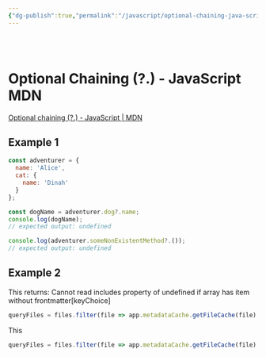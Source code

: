 ```yaml
---
{"dg-publish":true,"permalink":"/javascript/optional-chaining-java-script-mdn/","created":"","updated":""}
---
```



<br ><br >

# Optional Chaining (?.) - JavaScript  MDN


[Optional chaining (?.) - JavaScript | MDN](https://developer.mozilla.org/en-US/docs/Web/JavaScript/Reference/Operators/Optional_chaining#optional_chaining_with_function_calls)


## Example 1

```JavaScript
const adventurer = {
  name: 'Alice',
  cat: {
    name: 'Dinah'
  }
};

const dogName = adventurer.dog?.name;
console.log(dogName);
// expected output: undefined

console.log(adventurer.someNonExistentMethod?.());
// expected output: undefined

```


## Example 2


This returns: Cannot read includes property of undefined if array has item without frontmatter[keyChoice]

```JavaScript
queryFiles = files.filter(file => app.metadataCache.getFileCache(file).frontmatter[keyChoice].includes(queryValue));
```


This 


```JavaScript
queryFiles = files.filter(file => app.metadataCache.getFileCache(file).frontmatter[keyChoice]?.includes(queryValue));
```
